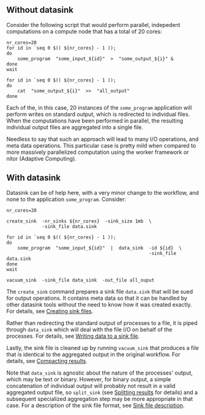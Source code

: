 ## Without datasink

Consider the following script that would perform parallel, indepedent computations on a compute node that has a total of 20 cores:
```
nr_cores=20
for id in `seq 0 $(( ${nr_cores} - 1 ));
do
    some_program  "some_input_${id}"  >  "some_output_${i}" &
done
wait

for id in `seq 0 $(( ${nr_cores} - 1 ));
do
    cat  "some_output_${i}"  >>  "all_output"
done
```
Each of the, in this case, 20 instances of the `some_program` application will perform writes on standard output, which is redirected to individual files.  When the computations have been performed in parallel, the resulting individual output files are aggregated into a single file.

Needless to say that such an approach will lead to many I/O operations, and meta data operations.  This particular case is pretty mild when compared to more massively parallelized computation using the worker framework or nitor (Adaptive Computing).

## With datasink

Datasink can be of help here, with a very minor change to the workflow, and none to the application `some_program`.  Consider:
```
nr_cores=20

create_sink  -nr_sinks ${nr_cores}  -sink_size 1mb  \
             -sink_file data.sink

for id in `seq 0 $(( ${nr_cores} - 1 ));
do
    some_program  "some_input_${id}"  |  data_sink  -id ${id}  \
                                                    -sink_file data.sink
done
wait

vacuum_sink  -sink_file data_sink  -out_file all_ouput
```
The `create_sink` command prepares a sink file `data.sink` that will be sued for output operations.  It contains meta data so that it can be handled by other datasink tools without the need to know how it was created exactly.  For details, see [Creating sink files](create_sink.md).

Rather than redirecting the standard output of processes to a file, it is piped through `data_sink` which will deal with the file I/O on behalf of the processes.  For details, see [Writing data to a sink file](data_sink.md).

Lastly, the sink file is cleaned up by running `vacuum_sink` that produces a file that is identical to the aggregated output in the original workflow.  For details, see [Compacting results](vacuum_sink.md).

Note that `data_sink` is agnostic about the nature of the processes' output, which may be text or binary.  However, for binary output, a simple concatenation of individual output will probably not result in a valid aggregated output file, so `split_sink` (see [Splitting results](split_sink.md) for details) and a subsequent specialized aggregation step may be more appropriate in that case.  For a description of the sink file format, see [Sink file description](sink_file.md).

